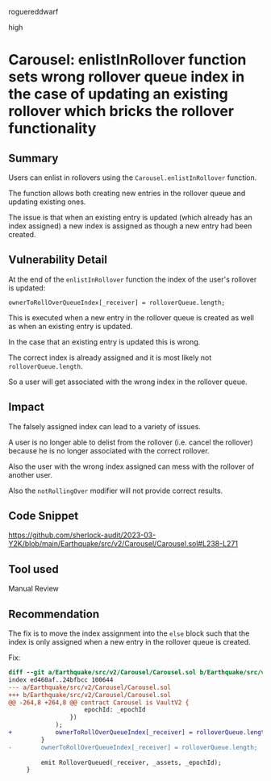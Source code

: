 roguereddwarf

high

# Carousel: enlistInRollover function sets wrong rollover queue index in the case of updating an existing rollover which bricks the rollover functionality

## Summary
Users can enlist in rollovers using the `Carousel.enlistInRollover` function.

The function allows both creating new entries in the rollover queue and updating existing ones.

The issue is that when an existing entry is updated (which already has an index assigned) a new index is assigned as though a new entry had been created.

## Vulnerability Detail
At the end of the `enlistInRollover` function the index of the user's rollover is updated:
```solidity
ownerToRollOverQueueIndex[_receiver] = rolloverQueue.length; 
```

This is executed when a new entry in the rollover queue is created as well as when an existing entry is updated.

In the case that an existing entry is updated this is wrong.

The correct index is already assigned and it is most likely not `rolloverQueue.length`.

So a user will get associated with the wrong index in the rollover queue.

## Impact
The falsely assigned index can lead to a variety of issues.

A user is no longer able to delist from the rollover (i.e. cancel the rollover) because he is no longer associated with the correct rollover.

Also the user with the wrong index assigned can mess with the rollover of another user.

Also the `notRollingOver` modifier will not provide correct results.

## Code Snippet
https://github.com/sherlock-audit/2023-03-Y2K/blob/main/Earthquake/src/v2/Carousel/Carousel.sol#L238-L271

## Tool used
Manual Review

## Recommendation
The fix is to move the index assignment into the `else` block such that the index is only assigned when a new entry in the rollover queue is created.

Fix:
```diff
diff --git a/Earthquake/src/v2/Carousel/Carousel.sol b/Earthquake/src/v2/Carousel/Carousel.sol
index ed460af..24bfbcc 100644
--- a/Earthquake/src/v2/Carousel/Carousel.sol
+++ b/Earthquake/src/v2/Carousel/Carousel.sol
@@ -264,8 +264,8 @@ contract Carousel is VaultV2 {
                     epochId: _epochId
                 })
             );
+            ownerToRollOverQueueIndex[_receiver] = rolloverQueue.length;
         }
-        ownerToRollOverQueueIndex[_receiver] = rolloverQueue.length;
 
         emit RolloverQueued(_receiver, _assets, _epochId);
     }
```